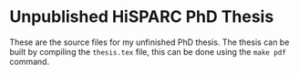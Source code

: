 # Unpublished HiSPARC PhD Thesis

These are the source files for my unfinished PhD thesis. The thesis can
be built by compiling the `thesis.tex` file, this can be done using the
`make pdf` command.
